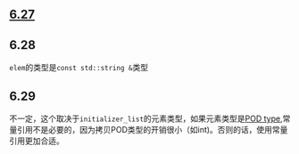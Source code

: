 ## [6.27](ex6-27.cpp)
## 6.28
`elem`的类型是`const std::string &`类型
## 6.29
不一定，这个取决于`initializer_list`的元素类型，如果元素类型是[POD type](http://en.cppreference.com/w/cpp/concept/PODType),常量引用不是必要的，因为拷贝POD类型的开销很小（如int)。否则的话，使用常量引用更加合适。